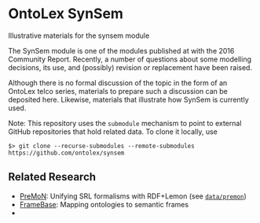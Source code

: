 # OntoLex SynSem
Illustrative materials for the synsem module

The SynSem module is one of the modules published at with the 2016 Community Report.
Recently, a number of questions about some modelling decisions, its use, and (possibly) revision or replacement have been raised.

Although there is no formal discussion of the topic in the form of an OntoLex telco series, materials to prepare such a discussion can be deposited here.
Likewise, materials that illustrate how SynSem is currently used.

Note: This repository uses the `submodule` mechanism to point to external GitHub repositories that hold related data. To clone it locally, use

    $> git clone --recurse-submodules --remote-submodules https://github.com/ontolex/synsem

## Related Research

- [PreMoN](https://premon.fbk.eu/): Unifying SRL formalisms with RDF+Lemon (see [`data/premon`](data/premon))
- [FrameBase](https://www.framebase.org/): Mapping ontologies to semantic frames
- 
